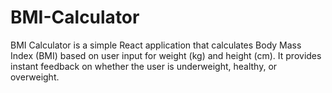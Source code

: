 # BMI-Calculator
BMI Calculator is a simple React application that calculates Body Mass Index (BMI) based on user input for weight (kg) and height (cm). It provides instant feedback on whether the user is underweight, healthy, or overweight.
